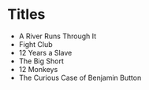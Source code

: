 # Titles 

- A River Runs Through It
- Fight Club
- 12 Years a Slave
- The Big Short
- 12 Monkeys
- The Curious Case of Benjamin Button
